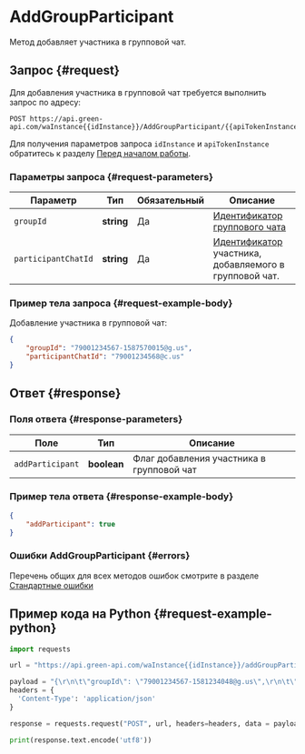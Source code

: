 # AddGroupParticipant

Метод добавляет участника в групповой чат.

## Запрос {#request}

Для добавления участника в групповой чат требуется выполнить запрос по адресу:
```
POST https://api.green-api.com/waInstance{{idInstance}}/AddGroupParticipant/{{apiTokenInstance}}
```

Для получения параметров запроса `idInstance` и `apiTokenInstance` обратитесь к разделу [Перед началом работы](../../before-start.md#parameters).

### Параметры запроса {#request-parameters}

Параметр | Тип | Обязательный | Описание
----- | ----- | ----- | -----
`groupId` | **string** | Да | [Идентификатор группового чата](../chat-id.md.md#gus)
`participantChatId` | **string** | Да | [Идентификатор](../chat-id.md#corr) участника, добавляемого в групповой чат.

### Пример тела запроса {#request-example-body}

Добавление участника в групповой чат:
```json
{
    "groupId": "79001234567-1587570015@g.us",
    "participantChatId": "79001234568@c.us"
}
```

## Ответ {#response}

### Поля ответа {#response-parameters}

Поле | Тип |  Описание
----- | ----- | ----- 
`addParticipant` | **boolean** | Флаг добавления участника в групповой чат

### Пример тела ответа {#response-example-body}

```json
{
    "addParticipant": true
}
```

### Ошибки AddGroupParticipant {#errors}

Перечень общих для всех методов ошибок смотрите в разделе [Стандартные ошибки](../common-errors.md)

## Пример кода на Python  {#request-example-python}

```python
import requests

url = "https://api.green-api.com/waInstance{{idInstance}}/addGroupParticipant/{{apiTokenInstance}}"

payload = "{\r\n\t\"groupId\": \"79001234567-1581234048@g.us\",\r\n\t\"participantChatId\": \"79001234568@c.us\"\r\n}"
headers = {
  'Content-Type': 'application/json'
}

response = requests.request("POST", url, headers=headers, data = payload)

print(response.text.encode('utf8'))
```